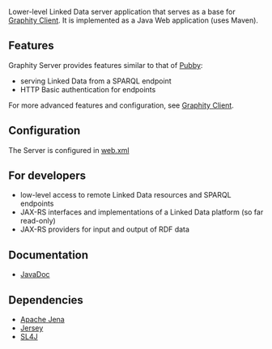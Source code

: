 Lower-level Linked Data server application that serves as a base for [Graphity Client](https://github.com/Graphity/graphity-browser). It is implemented as a Java Web application (uses Maven).

Features
--------

Graphity Server provides features similar to that of [Pubby](http://wifo5-03.informatik.uni-mannheim.de/pubby/):
* serving Linked Data from a SPARQL endpoint
* HTTP Basic authentication for endpoints
 
For more advanced features and configuration, see [Graphity Client](https://github.com/Graphity/graphity-browser).

Configuration
-------------

The Server is configured in [web.xml](../../blob/master/src/main/webapp/WEB-INF/web.xml)

For developers
--------------
* low-level access to remote Linked Data resources and SPARQL endpoints
* JAX-RS interfaces and implementations of a Linked Data platform (so far read-only)
* JAX-RS providers for input and output of RDF data

Documentation
-------------
* [JavaDoc](http://graphity.github.io/graphity-ldp/apidocs/)

Dependencies
--------------

* [Apache Jena](http://jena.apache.org)
* [Jersey](http://jersey.java.net)
* [SL4J](http://www.slf4j.org)
